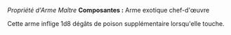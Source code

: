 _Propriété d'Arme Maître_
__Composantes :__ Arme exotique chef-d'œuvre

Cette arme inflige 1d8 dégâts de poison supplémentaire lorsqu'elle touche.